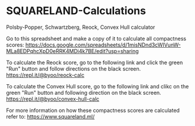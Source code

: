 # SQUARELAND-Calculations
Polsby-Popper, Schwartzberg, Reock, Convex Hull calculator

Go to this spreadsheet and make a copy of it to calculate all compactness scores:
https://docs.google.com/spreadsheets/d/1misNDnd3cWIVunW-MLa8EDPqhcXpD0eRRK4MDi4k7BE/edit?usp=sharing

To calculate the Reock score, go to the following link and click the green "Run" button and follow directions on the black screen.
https://repl.it/@byoo/reock-calc

To calculate the Convex Hull score, go to the following link and clikc on the green "Run" button and following direction on the black screen.
https://repl.it/@byoo/convex-hull-calc

For more information on how these compactness scores are calculated refer to:
https://www.squareland.ml/
